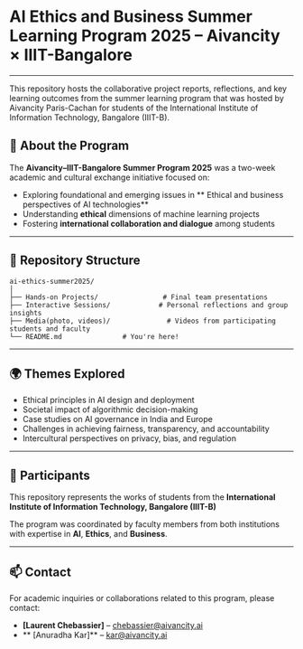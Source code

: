 # AI Ethics and Business Summer Learning Program 2025 – Aivancity × IIIT-Bangalore 
---
This repository hosts the collaborative project reports, reflections, and key learning outcomes from the summer learning program that was hosted by Aivancity Paris-Cachan for students of the International Institute of Information Technology, Bangalore (IIIT-B).

## 📘 About the Program

The **Aivancity–IIIT-Bangalore Summer Program 2025** was a two-week academic and cultural exchange initiative focused on:

- Exploring foundational and emerging issues in ** Ethical and business perspectives of AI technologies**
- Understanding **ethical** dimensions of machine learning projects
- Fostering **international collaboration and dialogue** among students
---

## 📁 Repository Structure

```
ai-ethics-summer2025/
│
├── Hands-on Projects/                # Final team presentations
├── Interactive Sessions/            # Personal reflections and group insights
├── Media(photo, videos)/              # Videos from participating students and faculty 
└── README.md               # You're here!
```
---

## 🌍 Themes Explored

- Ethical principles in AI design and deployment  
- Societal impact of algorithmic decision-making  
- Case studies on AI governance in India and Europe  
- Challenges in achieving fairness, transparency, and accountability  
- Intercultural perspectives on privacy, bias, and regulation  

---

## 🤝 Participants

This repository represents the works of students from the **International Institute of Information Technology, Bangalore (IIIT-B)**

The program was coordinated by faculty members from both institutions with expertise in **AI**, **Ethics**, and **Business**.

---

## 📫 Contact

For academic inquiries or collaborations related to this program, please contact:
- **[Laurent Chebassier]** – chebassier@aivancity.ai
- ** [Anuradha Kar]**    – kar@aivancity.ai
